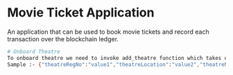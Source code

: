 # Movie Ticket Application
An application that can be used to book movie tickets and record each transaction over the blockchain ledger.
```sh
# Onboard Theatre
To onboard theatre we need to invoke add_theatre function which takes only 1 argument of JSON Object.
Sample :- {"theatreRegNo":"value1","theatreLocation":"value2","theatreName":"value3","numberOfScreens":"value4","docType":"value5"}
```